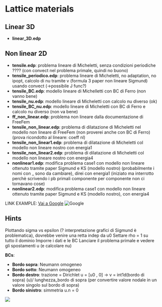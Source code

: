 # Lattice materials

## Linear 3D
* __linear_3D.edp__

## Non linear 2D
* __tensile.edp__: problema lineare di Micheletti, senza condizioni periodiche ???? (con convect nel problema primale, quindi no buono)
* __tensile_periodico.edp__: problema lineare di Micheletti, no adaptation, no ipopt, calcolo di nu tramite v (formula 3 paper non lineare Sigmund) usando convect (->possibile J func?)
* __tensile_BC.edp__: modello lineare di Michelletti con BC di Ferro (non vanno bene)
* __tensile_nu.edp__: modello lineare di Micheletti con calcolo nu diverso (ok)
* __tensile_BC_nu.edp__: modello lineare di Micheletti con BC di Ferro e calcolo nu diverso (non va bene)
* __ff_non_linear.edp__: problema non lineare dalla documentazione di FreeFem
* __tensile_non_linear.edp__: problema di dilatazione di Micheletti nel modello non lineare di FreeFem (non proverei anche con BC di Ferro) (prova ricondotto al lineare: coeff nl)
* __tensile_non_linear1.edp__: problema di dilatazione di Micheletti col modello non lineare nostro con energia1
* __tensile_non_linear2.edp__: problema di dilatazione di Micheletti col modello non lineare nostro con energia4
* __nonlinear1.edp__: modifica problema case1 con modello non lineare ottenuto tramite paper Sigmund e KS (modello nostro) (probabilmente i nomi con _ sono da cambiare), direi con energia1 (iniziato ma interrotto perchè scrivendo i pb primali componente per componente non ci tornavano cose)
* __nonlinear2.edp__: modifica problema case1 con modello non lineare ottenuto tramite paper Sigmund e KS (modello nostro), con energia4

LINK EXAMPLE: [Vai a Google](https://www.google.com)
![Google](https://www.google.it/images/branding/googlelogo/2x/googlelogo_color_160x56dp.png)

## Hints
Plottando sigma vs epsilon (? interpretazione grafici di Sigmund è problematica), dovrebbe venire una retta indep da u0
Settare rho = 1 su tutto il dominio
Imporre i dati e le BC
Lanciare il problema primale e vedere gli spostamenti u (e calcolare nu)

__BCs__:

* __Bordo sopra__: Neumann omogeneo
* __Bordo sotto__: Neumann omogeneo
* __Bordo destro__: trazione = Dirichlet u = [u0 , 0]  -> v = int1d(bordo di sopra) (u)/ lunghezza_bordo di sopra (per convertire valore nodale in un valore singolo sul bordo di sopra)
* __Bordo sinistro__: simmetria u.n = 0

<img src='https://g.gravizo.com/svg?
%20%20digraph%20G%20%7B%0A%20%20%20%20subgraph%20cluster_case1_linear%20%7B%0A%20%20%20%20label%3D%22LINEAR%22%0A%20%20%20%20case1%0A%20%20%20%20%7D%0A%20%20%20%20subgraph%20cluster_case1_non_linear%20%7B%0A%20%20%20%20label%3D%22NON%20LINEAR%22%0A%20%20%20%20case1%20-%3E%20case1_nonlinear1%20-%3E%20case1_nonlinear2%3B%0A%20%20%20%20%7D%0A%20%20%20%20subgraph%20cluster_linear%20%7B%0A%20%20%20%20%20%20label%3D%22LINEAR%22%0A%20%20%20%20%20%20tensile%3B%0A%20%20%20%20%20%20tensile_periodico%20-%3E%20tensile_BC%20-%3E%20tensile_BC_nu%3B%0A%20%20%20%20%20%20tensile_periodico%20-%3E%20tensile_nu%20-%3E%20tensile_BC_nu%3B%0A%20%20%20%20%7D%0A%20%20%20%20subgraph%20cluster_non_linear%20%7B%0A%20%20%20%20%20%20label%3D%22NON%20LINEAR%22%0A%20%20%20%20%20%20tensile_BC_nu%20-%3E%20tensile_non_linear%3B%0A%20%20%20%20%20%20ff_non_linear%20-%3E%20tensile_non_linear%20-%3E%20tensile_non_linear_e1%3B%0A%20%20%20%20%20%20tensile_non_linear%20-%3E%20tensile_non_linear_e4%3B%0A%20%20%20%20%7D%0A%20%20%7D
'>
